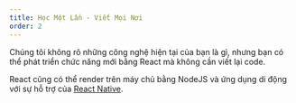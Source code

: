 ```yaml
---
title: Học Một Lần - Viết Mọi Nơi
order: 2
---
```


Chúng tôi không rõ những công nghệ hiện tại của bạn là gì, nhưng bạn có thể phát triển chức năng mới bằng React mà không cần viết lại code.

React cũng có thể render trên máy chủ bằng NodeJS và ứng dụng di động với sự hỗ trợ của [React Native](https://facebook.github.io/react-native/).
